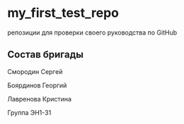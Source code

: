 # my_first_test_repo
репозиции для проверки своего руководства по GitHub

## Состав бригады
Смородин Cергей

Боярдинов Георгий

Лавренова Кристина

Группа ЭН1-31
